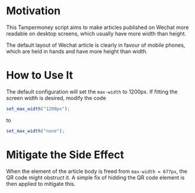 # Motivation

This Tampermoney script aims to make articles published on Wechat more readable
on desktop screens, which usually have more width than height.

The default layout of Wechat article is clearly in favour of mobile phones, which
are held in hands and have more height than width.

# How to Use It

The default configuration will set the `max-width` to 1200px.
If fitting the screen width is desired, modify the code
```javascript
set_max_width("1200px");
```
to
```javascript
set_max_width("none");
```

# Mitigate the Side Effect

When the element of the article body is freed from `max-width = 677px`,
the QR code might obstruct it.
A simple fix of hidding the QR code element is then applied to mitigate this.